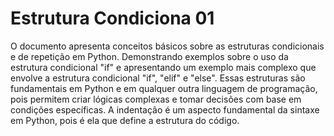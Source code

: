 # Estrutura Condiciona 01

O documento apresenta conceitos básicos sobre as estruturas condicionais e de repetição em Python. Demonstrando exemplos sobre o uso da estrutura condicional "if" e apresentando um exemplo mais complexo que envolve a estrutura condicional "if", "elif" e "else". 
Essas estruturas são fundamentais em Python e em qualquer outra linguagem de programação, pois permitem criar lógicas complexas e tomar decisões com base em condições específicas. A indentação é um aspecto fundamental da sintaxe em Python, pois é ela que define a estrutura do código.
